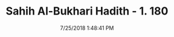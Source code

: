 ---
title        : "Sahih Al-Bukhari Hadith - 1. 180"
date         : 7/25/2018 1:48:41 PM
draft        : false
type         : "hadith"
layout       : "hadith"
BookCode     : "SHB"
VolumeNumber : "1"
HadithNumber : "180"
categories  :  ["Ablution-When ablution is necessary and not"]
tags  :  ["Abu Said Al Khud"]
---